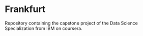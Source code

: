 # Frankfurt

Repository containing the capstone project of the Data Science Specialization from IBM on coursera.
